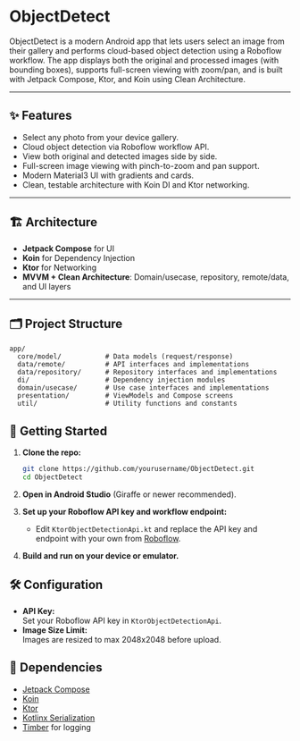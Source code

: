 # ObjectDetect

ObjectDetect is a modern Android app that lets users select an image from their gallery and performs cloud-based object detection using a Roboflow workflow. The app displays both the original and processed images (with bounding boxes), supports full-screen viewing with zoom/pan, and is built with Jetpack Compose, Ktor, and Koin using Clean Architecture.

---

## ✨ Features

- Select any photo from your device gallery.
- Cloud object detection via Roboflow workflow API.
- View both original and detected images side by side.
- Full-screen image viewing with pinch-to-zoom and pan support.
- Modern Material3 UI with gradients and cards.
- Clean, testable architecture with Koin DI and Ktor networking.

---

## 🏗️ Architecture

- **Jetpack Compose** for UI
- **Koin** for Dependency Injection
- **Ktor** for Networking
- **MVVM + Clean Architecture**: Domain/usecase, repository, remote/data, and UI layers

---

## 🗂️ Project Structure

```
app/
  core/model/           # Data models (request/response)
  data/remote/          # API interfaces and implementations
  data/repository/      # Repository interfaces and implementations
  di/                   # Dependency injection modules
  domain/usecase/       # Use case interfaces and implementations
  presentation/         # ViewModels and Compose screens
  util/                 # Utility functions and constants
```

## 🚀 Getting Started

1. **Clone the repo:**
   ```bash
   git clone https://github.com/yourusername/ObjectDetect.git
   cd ObjectDetect
   ```

2. **Open in Android Studio** (Giraffe or newer recommended).

3. **Set up your Roboflow API key and workflow endpoint:**
   - Edit `KtorObjectDetectionApi.kt` and replace the API key and endpoint with your own from [Roboflow](https://roboflow.com/).

4. **Build and run on your device or emulator.**

## 🛠️ Configuration

- **API Key:**  
  Set your Roboflow API key in `KtorObjectDetectionApi`.
- **Image Size Limit:**  
  Images are resized to max 2048x2048 before upload.

## 🧩 Dependencies

- [Jetpack Compose](https://developer.android.com/jetpack/compose)
- [Koin](https://insert-koin.io/)
- [Ktor](https://ktor.io/)
- [Kotlinx Serialization](https://github.com/Kotlin/kotlinx.serialization)
- [Timber](https://github.com/JakeWharton/timber) for logging
